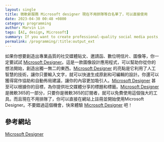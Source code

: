 ```yaml
---
layout: single
title: 微軟新服務 Microsoft designer 現在不用排隊等白名單了，可以直接使用
date: 2023-04-30 00:48 +0800
category: programming
author: Marvin Lin
tags: [AI, design, Microsoft]
summary: If you want to create professional-quality social media posts, invitations, digital postcards, images, and more, you must try Microsoft Designer. It is a graphic design application that can help you create unique things from your ideas. The highlight of Microsoft Designer is that it utilizes artificial intelligence technology to quickly generate original and editable designs with just your input of text. You can even get writing assistance and automatic layout suggestions to make your content more appealing. Microsoft Designer can even provide you with social media sharing titles and tags based on your goals. Microsoft Designer is part of Microsoft 365, so if you're a subscriber to Microsoft 365, you can use this powerful tool for free. And now, there's no need to wait in line. You can register directly on the website and start using Microsoft Designer. Don't miss this opportunity and experience the charm of Microsoft Designer!
permalink: /programming/:title:output_ext
---
```


如果你想要創造出專業品質的社交媒體貼文、邀請函、數位明信片、圖像等，你一定要試試 [Microsoft Designer](https://designer.microsoft.com/)。這是一款圖像設計應用程式，可以幫助你從你的想法開始，創造出獨一無二的東西。[Microsoft Designer](https://designer.microsoft.com/) 的亮點是它利用了人工智慧的技術，讓你只要輸入文字，就可以快速生成原創和可編輯的設計。你還可以獲得寫作協助和自動佈局建議，讓你的內容更加吸引人。[Microsoft Designer](https://designer.microsoft.com/) 甚至可以根據你的目標，為你提供社交媒體分享的標題和標籤。[Microsoft Designer](https://designer.microsoft.com/) 是微軟365的一部分，只要你是微軟365的訂閱者，就可以免費使用這個強大的工具。而且現在不用排隊了，你可以直接在網站上註冊並開始使用Microsoft Designer。不要錯過這個機會，快來體驗 [Microsoft Designer](https://designer.microsoft.com/) 吧！

## 參考網站

[Microsoft Designer](https://designer.microsoft.com/)
